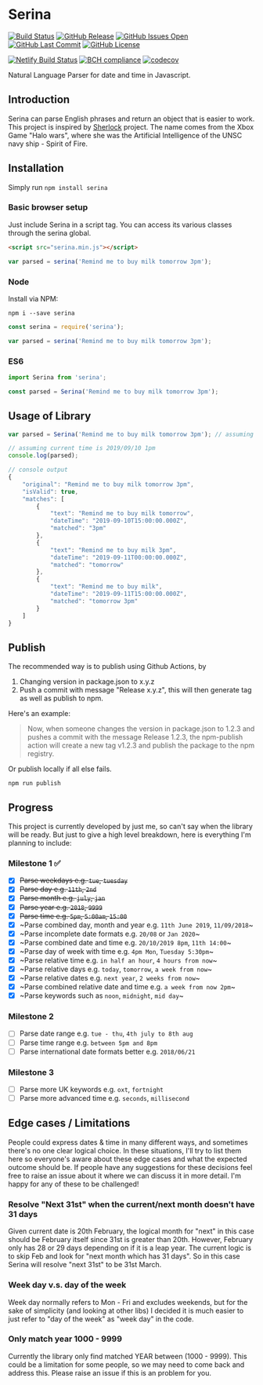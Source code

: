# Serina

[![Build Status](https://travis-ci.org/h-dong/Serina.svg?branch=master)]()
[![GitHub Release](https://img.shields.io/github/release/h-dong/serina.svg)]()
[![GitHub Issues Open](https://img.shields.io/github/issues-raw/h-dong/serina.svg)]()
[![GitHub Last Commit](https://img.shields.io/github/last-commit/h-dong/serina.svg)]()
[![GitHub License](https://img.shields.io/github/license/h-dong/serina.svg)]()

[![Netlify Build Status](https://api.netlify.com/api/v1/badges/debe4f89-718a-43de-b3b7-0b791ae709fe/deploy-status)](https://app.netlify.com/sites/serina/deploys)
[![BCH compliance](https://bettercodehub.com/edge/badge/h-dong/Serina?branch=master)](https://bettercodehub.com/)
[![codecov](https://codecov.io/gh/h-dong/Serina/branch/master/graph/badge.svg)](https://codecov.io/gh/h-dong/Serina)

Natural Language Parser for date and time in Javascript.

## Introduction

Serina can parse English phrases and return an object that is easier to work. This project is inspired by [Sherlock](!https://github.com/neilgupta/Sherlock) project. The name comes from the Xbox Game "Halo wars", where she was the Artificial Intelligence of the UNSC navy ship - Spirit of Fire.

## Installation

Simply run `npm install serina`

### Basic browser setup

Just include Serina in a script tag. You can access its various classes through the serina global.

```html
<script src="serina.min.js"></script>
```

```js
var parsed = serina('Remind me to buy milk tomorrow 3pm');
```

### Node

Install via NPM:

```
npm i --save serina
```

```js
const serina = require('serina');

var parsed = serina('Remind me to buy milk tomorrow 3pm');
```

### ES6

```js
import Serina from 'serina';

const parsed = Serina('Remind me to buy milk tomorrow 3pm');
```

## Usage of Library

```js
var parsed = Serina('Remind me to buy milk tomorrow 3pm'); // assuming it is currently 29th Oct 2017

// assuming current time is 2019/09/10 1pm
console.log(parsed);
```

```js
// console output
{
    "original": "Remind me to buy milk tomorrow 3pm",
    "isValid": true,
    "matches": [
        {
            "text": "Remind me to buy milk tomorrow",
            "dateTime": "2019-09-10T15:00:00.000Z",
            "matched": "3pm"
        },
        {
            "text": "Remind me to buy milk 3pm",
            "dateTime": "2019-09-11T00:00:00.000Z",
            "matched": "tomorrow"
        },
        {
            "text": "Remind me to buy milk",
            "dateTime": "2019-09-11T15:00:00.000Z",
            "matched": "tomorrow 3pm"
        }
    ]
}
```

## Publish

The recommended way is to publish using Github Actions, by

1. Changing version in package.json to x.y.z
2. Push a commit with message "Release x.y.z", this will then generate tag as well as publish to npm.

Here's an example:

> Now, when someone changes the version in package.json to 1.2.3 and pushes a commit with the message Release 1.2.3, the npm-publish action will create a new tag v1.2.3 and publish the package to the npm registry.

Or publish locally if all else fails.

```
npm run publish
```

## Progress

This project is currently developed by just me, so can't say when the library will be ready. But just to give a high level breakdown, here is everything I'm planning to include:

### Milestone 1 ✅

-   [x] ~~Parse weekdays e.g. `tue`, `tuesday`~~
-   [x] ~~Parse day e.g. `11th`, `2nd`~~
-   [x] ~~Parse month e.g. `july`, `jan`~~
-   [x] ~~Parse year e.g. `2018`, `9999`~~
-   [x] ~~Parse time e.g. `5pm`, `5:00am`, `15:00`~~
-   [x] ~Parse combined day, month and year e.g. `11th June 2019`, `11/09/2018`~
-   [x] ~Parse incomplete date formats e.g. `20/08` or `Jan 2020`~
-   [x] ~Parse combined date and time e.g. `20/10/2019 8pm`, `11th 14:00`~
-   [x] ~Parse day of week with time e.g. `4pm Mon`, `Tuesday 5:30pm`~
-   [x] ~Parse relative time e.g. `in half an hour`, `4 hours from now`~
-   [x] ~Parse relative days e.g. `today`, `tomorrow`, `a week from now`~
-   [x] ~Parse relative dates e.g. `next year`, `2 weeks from now`~
-   [x] ~Parse combined relative date and time e.g. `a week from now 2pm`~
-   [x] ~Parse keywords such as `noon`, `midnight`, `mid day`~

### Milestone 2

-   [ ] Parse date range e.g. `tue - thu`, `4th july to 8th aug`
-   [ ] Parse time range e.g. `between 5pm and 8pm`
-   [ ] Parse international date formats better e.g. `2018/06/21`

### Milestone 3

-   [ ] Parse more UK keywords e.g. `oxt`, `fortnight`
-   [ ] Parse more advanced time e.g. `seconds`, `millisecond`

## Edge cases / Limitations

People could express dates & time in many different ways, and sometimes there's no one clear logical choice. In these situations, I'll try to list them here so everyone's aware about these edge cases and what the expected outcome should be. If people have any suggestions for these decisions feel free to raise an issue about it where we can discuss it in more detail. I'm happy for any of these to be challenged!

### Resolve "Next 31st" when the current/next month doesn't have 31 days

Given current date is 20th February, the logical month for "next" in this case should be February itself since 31st is greater than 20th. However, February only has 28 or 29 days depending on if it is a leap year. The current logic is to skip Feb and look for "next month which has 31 days". So in this case Serina will resolve "next 31st" to be 31st March.

### Week day v.s. day of the week

Week day normally refers to Mon - Fri and excludes weekends, but for the sake of simplicity (and looking at other libs) I decided it is much easier to just refer to "day of the week" as "week day" in the code.

### Only match year 1000 - 9999

Currently the library only find matched YEAR between (1000 - 9999). This could be a limitation for some people, so we may need to come back and address this. Please raise an issue if this is an problem for you.
